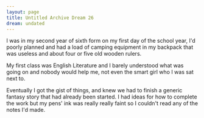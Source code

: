 ```yaml
---
layout: page
title: Untitled Archive Dream 26
dream: undated
---
```


I was in my second year of sixth form on my first day of the school year, I'd poorly planned and had a load of camping equipment in my backpack that was useless and about four or five old wooden rulers.

My first class was English Literature and I barely understood what was going on and nobody would help me, not even the smart girl <!-- CS --> who I was sat next to.

Eventually I got the gist of things, and knew we had to finish a generic fantasy story that had already been started. I had ideas for how to complete the work but my pens' ink was really really faint so I couldn't read any of the notes I'd made.